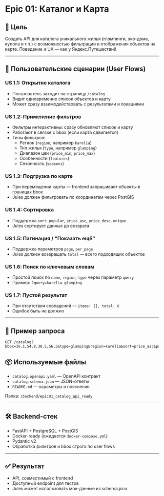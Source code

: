 # Epic 01: Каталог и Карта

## 🎯 Цель
Создать API для каталога уникального жилья (глэмпинги, эко-дома, купола и т.п.) с возможностью фильтрации и отображения объектов на карте. Поведение и UX — как у Яндекс.Путешествий.

---

## 📌 Пользовательские сценарии (User Flows)

### US 1.1: Открытие каталога
- Пользователь заходит на страницу `/catalog`
- Видит одновременно список объектов и карту
- Может сразу взаимодействовать с результатами и локациями

### US 1.2: Применение фильтров
- Фильтры интерактивны: сразу обновляют список и карту
- Работают в связке с bbox (если карта сдвигается)
- Типы фильтров:
  - Регион (`region`, например `karelia`)
  - Тип жилья (`type`, например `glamping`)
  - Диапазон цен (`price_min`, `price_max`)
  - Особенности (`features`)
  - Сезонность (`seasons`)

### US 1.3: Подгрузка по карте
- При перемещении карты — frontend запрашивает объекты в границах bbox
- Jules должен фильтровать по координатам через PostGIS

### US 1.4: Сортировка
- Поддержка `sort`: `popular`, `price_asc`, `price_desc`, `unique`
- Jules сортирует данные до возврата

### US 1.5: Пагинация / "Показать ещё"
- Поддержка параметров `page`, `per_page`
- Jules должен возвращать `total` — всего подходящих объектов

### US 1.6: Поиск по ключевым словам
- Простой поиск по `name`, `region`, `type` через параметр `query`
- Пример: `?query=karelia glamping`

### US 1.7: Пустой результат
- При отсутствии совпадений — `items: [], total: 0`
- Ошибок быть не должно

---

## 📎 Пример запроса

```
GET /catalog?bbox=36.1,54.8,38.5,56.5&type=glamping&region=karelia&sort=price_asc&page=1&per_page=20
```

## 📦 Используемые файлы

- `catalog.openapi.yaml` — OpenAPI контракт
- `catalog.schema.json` — JSON-ответы
- `README.md` — параметры и пояснения

Папка: `/backend/epic01_catalog_api_ready`

---

## 🛠 Backend-стек

- FastAPI + PostgreSQL + PostGIS
- Docker-ready (ожидается `docker-compose.yml`)
- Pydantic v2
- Обработка фильтров и bbox строго по user flows

---

## ✅ Результат

- API, совместимый с frontend
- Доступный endpoint для тестов
- Jules может использовать мок-данные из schema.json